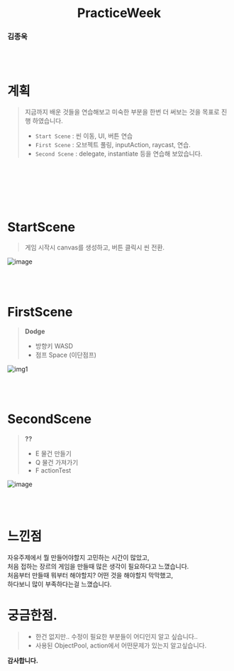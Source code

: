 <center><H1> PracticeWeek </H1></center>
<H3> 김종욱 </H3>
<BR><BR>

# 계획
> 지금까지 배운 것들을 연습해보고 미숙한 부분을 한번 더 써보는 것을 목표로 진행 하였습니다.  
> - `Start Scene` : 씬 이동, UI, 버튼 연습  
> - `First Scene` : 오브젝트 풀링, inputAction, raycast, 연습.  
> - `Second Scene` : delegate, instantiate 등을 연습해 보았습니다.  

<br><br><br><br><br>



# StartScene
> 게임 시작시 canvas를 생성하고, 버튼 클릭시 씬 전환.  

![image](https://github.com/levell1/levell1.github.io/assets/96651722/886415f2-c11c-4a4b-9a81-cb14d034609d)  

<br><br>

# FirstScene
> **Dodge**  
> - 방향키 WASD  
> - 점프 Space (이단점프)  

![img1](https://github.com/levell1/levell1.github.io/assets/96651722/5d1027ae-45b6-47e9-a558-f5f8d27bee00)

<br><br>


# SecondScene
> **??**  
> - E 물건 만들기  
> - Q 물건 가져가기  
> - F actionTest  

![image](https://github.com/levell1/levell1.github.io/assets/96651722/886415f2-c11c-4a4b-9a81-cb14d034609d)  

<br><br>

# 느낀점
자유주제에서 뭘 만들어야할지 고민하는 시간이 많았고,  
처음 접하는 장르의 게임을 만들때 많은 생각이 필요하다고 느꼈습니다.  
처음부터 만들때 뭐부터 해야할지? 어떤 것을 해야할지 막막했고,  
하다보니 많이 부족하다는걸 느꼈습니다.  

# 궁금한점.

> - 한건 없지만.. 수정이 필요한 부분들이 어디인지 알고 싶습니다..
> - 사용된 ObjectPool, action에서 어떤문제가 있는지 알고싶습니다.

**감사합니다.**




<br><br>
